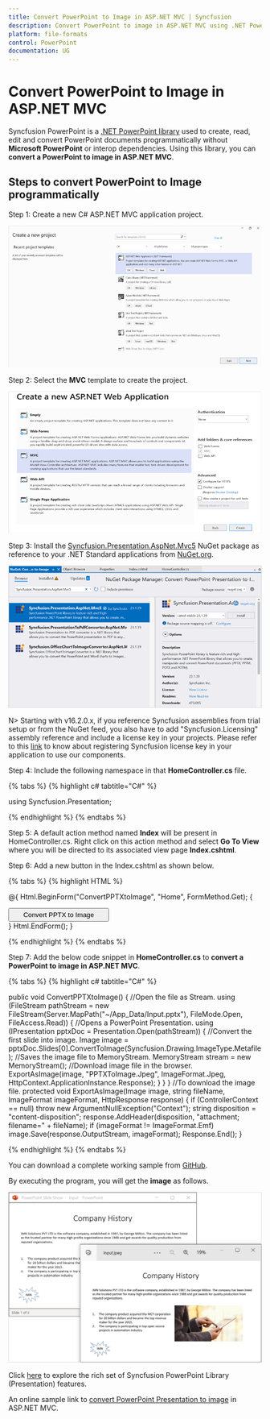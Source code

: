 ```yaml
---
title: Convert PowerPoint to Image in ASP.NET MVC | Syncfusion
description: Convert PowerPoint to image in ASP.NET MVC using .NET PowerPoint library (Presentation) without Microsoft PowerPoint or interop dependencies.
platform: file-formats
control: PowerPoint
documentation: UG
---
```


# Convert PowerPoint to Image in ASP.NET MVC

Syncfusion PowerPoint is a [.NET PowerPoint library](https://www.syncfusion.com/document-processing/powerpoint-framework/net) used to create, read, edit and convert PowerPoint documents programmatically without **Microsoft PowerPoint** or interop dependencies. Using this library, you can **convert a PowerPoint to image in ASP.NET MVC**.

## Steps to convert PowerPoint to Image programmatically

Step 1: Create a new C# ASP.NET MVC application project.

![Create ASP.NET MVC project](Workingwith_MVC/Project-Open-and-Save.png)

Step 2: Select the **MVC** template to create the project.

![Select MVC template](Workingwith_MVC/MVC-Open-and-Save.png)

Step 3: Install the [Syncfusion.Presentation.AspNet.Mvc5](https://www.nuget.org/packages/Syncfusion.Presentation.AspNet.Mvc5) NuGet package as reference to your .NET Standard applications from [NuGet.org](https://www.nuget.org/).

![Install Syncfusion.Presentation.AspNet.Mvc5 Nuget Package](Workingwith_MVC/Nuget-Package-PPTXtoImage.png)

N> Starting with v16.2.0.x, if you reference Syncfusion assemblies from trial setup or from the NuGet feed, you also have to add "Syncfusion.Licensing" assembly reference and include a license key in your projects. Please refer to this [link](https://help.syncfusion.com/common/essential-studio/licensing/overview) to know about registering Syncfusion license key in your application to use our components.

Step 4: Include the following namespace in that **HomeController.cs** file.

{% tabs %}
{% highlight c# tabtitle="C#" %}

using Syncfusion.Presentation;

{% endhighlight %}
{% endtabs %}

Step 5: A default action method named **Index** will be present in HomeController.cs. Right click on this action method and select **Go To View** where you will be directed to its associated view page **Index.cshtml**.

Step 6: Add a new button in the Index.cshtml as shown below.

{% tabs %}
{% highlight HTML %}

@{
    Html.BeginForm("ConvertPPTXtoImage", "Home", FormMethod.Get);
    {
        <div>
            <input type="submit" value="Convert PPTX to Image" style="width:200px;height:27px" />
        </div>
    }
    Html.EndForm();
}

{% endhighlight %}
{% endtabs %}

Step 7: Add the below code snippet in **HomeController.cs** to **convert a PowerPoint to image in ASP.NET MVC**.

{% tabs %}
{% highlight c# tabtitle="C#" %}

public void ConvertPPTXtoImage()
{
    //Open the file as Stream.
    using (FileStream pathStream = new FileStream(Server.MapPath("~/App_Data/Input.pptx"), FileMode.Open, FileAccess.Read))
    {
        //Opens a PowerPoint Presentation.
        using (IPresentation pptxDoc = Presentation.Open(pathStream))
        {
            //Convert the first slide into image.
            Image image = pptxDoc.Slides[0].ConvertToImage(Syncfusion.Drawing.ImageType.Metafile);
            //Saves the image file to MemoryStream.
            MemoryStream stream = new MemoryStream();
            //Download image file in the browser.
            ExportAsImage(image, "PPTXToImage.Jpeg", ImageFormat.Jpeg, HttpContext.ApplicationInstance.Response);
        }
    }
}
//To download the image file.
protected void ExportAsImage(Image image, string fileName, ImageFormat imageFormat, HttpResponse response)
{
    if (ControllerContext == null)
        throw new ArgumentNullException("Context");
    string disposition = "content-disposition";
    response.AddHeader(disposition, "attachment; filename=" + fileName);
    if (imageFormat != ImageFormat.Emf)
        image.Save(response.OutputStream, imageFormat);
    Response.End();
}

{% endhighlight %}
{% endtabs %}

You can download a complete working sample from [GitHub](https://github.com/SyncfusionExamples/PowerPoint-Examples/tree/master/PPTX-to-Image-conversion/Convert-PowerPoint-presentation-to-Image/ASP.NET-MVC).

By executing the program, you will get the **image** as follows.

![PowerPoint to Image in ASP.NET MVC](PPTXtoPDF_images/Output_PowerPoint_Presentation_to-Image.png)

Click [here](https://www.syncfusion.com/document-processing/powerpoint-framework/net) to explore the rich set of Syncfusion PowerPoint Library (Presentation) features. 

An online sample link to [convert PowerPoint Presentation to image](https://ej2.syncfusion.com/aspnetmvc/PowerPoint/PPTXToImage#/material3) in ASP.NET MVC. 